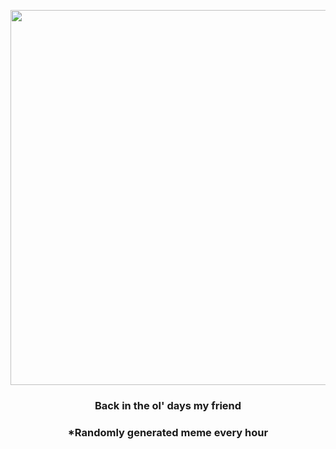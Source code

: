 <p align="center">
        <img src="https://i.redd.it/0630dhvghbf91.png" width="600" height="600">
        </p>
        <h3 align="center">Back in the ol' days my friend</h3>
        <h3 align="center">*Randomly generated meme every hour</h3>
    
